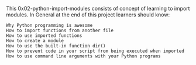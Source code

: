 This 0x02-python-import-modules consists of concept of learning to import modules.
In General at the end of this project learners should know:

    Why Python programming is awesome
    How to import functions from another file
    How to use imported functions
    How to create a module
    How to use the built-in function dir()
    How to prevent code in your script from being executed when imported
    How to use command line arguments with your Python programs


